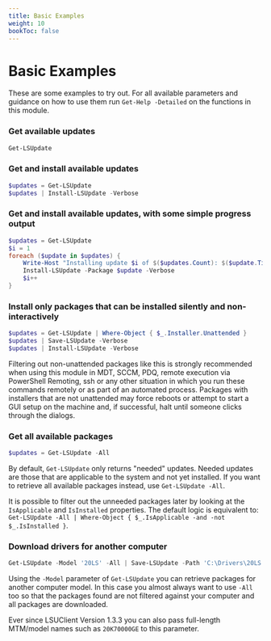 ```yaml
---
title: Basic Examples
weight: 10
bookToc: false
---
```


# Basic Examples

These are some examples to try out.
For all available parameters and guidance on how to use them run `Get-Help -Detailed` on the functions in this module.

### Get available updates
```powershell
Get-LSUpdate
```

### Get and install available updates
```powershell
$updates = Get-LSUpdate
$updates | Install-LSUpdate -Verbose
```

### Get and install available updates, with some simple progress output
```powershell
$updates = Get-LSUpdate
$i = 1
foreach ($update in $updates) {
    Write-Host "Installing update $i of $($updates.Count): $($update.Title)"
    Install-LSUpdate -Package $update -Verbose
    $i++
}
```

### Install only packages that can be installed silently and non-interactively
```powershell
$updates = Get-LSUpdate | Where-Object { $_.Installer.Unattended }
$updates | Save-LSUpdate -Verbose
$updates | Install-LSUpdate -Verbose
```

Filtering out non-unattended packages like this is strongly recommended when using this module in MDT, SCCM, PDQ,
remote execution via PowerShell Remoting, ssh or any other situation in which you run these commands remotely
or as part of an automated process. Packages with installers that are not unattended may force reboots or
attempt to start a GUI setup on the machine and, if successful, halt until someone clicks through the dialogs.

### Get all available packages
```powershell
$updates = Get-LSUpdate -All
```
By default, `Get-LSUpdate` only returns "needed" updates. Needed updates are those that are applicable to
the system and not yet installed. If you want to retrieve all available packages instead, use `Get-LSUpdate -All`.

It is possible to filter out the unneeded packages later by looking at the `IsApplicable` and `IsInstalled` properties.
The default logic is equivalent to: `Get-LSUpdate -All | Where-Object { $_.IsApplicable -and -not $_.IsInstalled }`.

### Download drivers for another computer
```powershell
Get-LSUpdate -Model '20LS' -All | Save-LSUpdate -Path 'C:\Drivers\20LS' -ShowProgress
```
Using the `-Model` parameter of `Get-LSUpdate` you can retrieve packages for another computer model.
In this case you almost always want to use `-All` too so that the packages found are not filtered against your computer and all packages are downloaded.

Ever since LSUClient Version 1.3.3 you can also pass full-length MTM/model names such as `20K70000GE` to this parameter.

